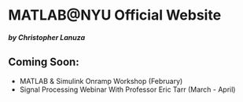 # MATLAB@NYU Official Website
##### by Christopher Lanuza

## Coming Soon:
* MATLAB & Simulink Onramp Workshop (February)
* Signal Processing Webinar With Professor Eric Tarr (March - April)
